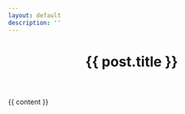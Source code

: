 ```yaml
---
layout: default
description: ''
---
```

<div class="post">
  <header class="post-header">
    <h1 class="post-title">{{ post.title }}</h1>
  </header>
  <article class="post-content">
    {{ content }}
  </article>
</div>